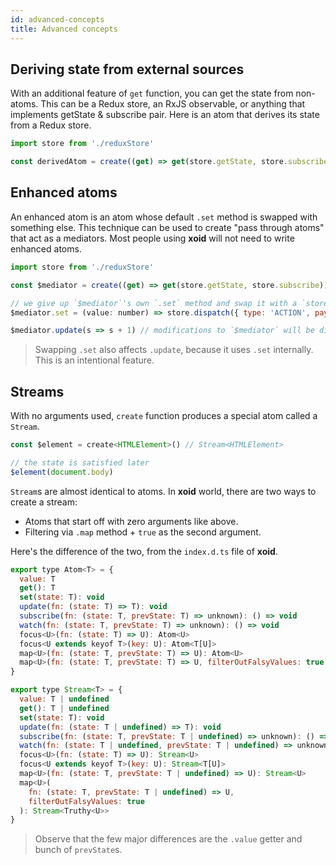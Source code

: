 ```yaml
---
id: advanced-concepts
title: Advanced concepts
---
```


## Deriving state from external sources

With an additional feature of `get` function, you can get the state from non-atoms. This can be a Redux store, an RxJS observable, or anything that implements getState & subscribe pair. Here is an atom that derives its state from a Redux store.

```js
import store from './reduxStore'

const derivedAtom = create((get) => get(store.getState, store.subscribe))
```

## Enhanced atoms

An enhanced atom is an atom whose default `.set` method is swapped with something else. This technique can be used to create "pass through atoms" that act as a mediators. Most people using **xoid** will not need to write enhanced atoms. 

```js
import store from './reduxStore'

const $mediator = create((get) => get(store.getState, store.subscribe))

// we give up `$mediator`'s own `.set` method and swap it with a `store.dispatch` call
$mediator.set = (value: number) => store.dispatch({ type: 'ACTION', payload: value })

$mediator.update(s => s + 1) // modifications to `$mediator` will be directly forwarded to Redux dispatch.
```
> Swapping `.set` also affects `.update`, because it uses `.set` internally. This is an intentional feature.

## Streams

With no arguments used, `create` function produces a special atom called a `Stream`.

```js
const $element = create<HTMLElement>() // Stream<HTMLElement>

// the state is satisfied later
$element(document.body)
```

`Stream`s are almost identical to atoms. In **xoid** world, there are two ways to create a stream:
- Atoms that start off with zero arguments like above. 
- Filtering via `.map` method + `true` as the second argument. 

Here's the difference of the two, from the `index.d.ts` file of **xoid**. 

```js
export type Atom<T> = {
  value: T
  get(): T
  set(state: T): void
  update(fn: (state: T) => T): void
  subscribe(fn: (state: T, prevState: T) => unknown): () => void
  watch(fn: (state: T, prevState: T) => unknown): () => void
  focus<U>(fn: (state: T) => U): Atom<U>
  focus<U extends keyof T>(key: U): Atom<T[U]>
  map<U>(fn: (state: T, prevState: T) => U): Atom<U>
  map<U>(fn: (state: T, prevState: T) => U, filterOutFalsyValues: true): Stream<Truthy<U>>
}

export type Stream<T> = {
  value: T | undefined
  get(): T | undefined
  set(state: T): void
  update(fn: (state: T | undefined) => T): void
  subscribe(fn: (state: T, prevState: T | undefined) => unknown): () => void
  watch(fn: (state: T | undefined, prevState: T | undefined) => unknown): () => void
  focus<U>(fn: (state: T) => U): Stream<U>
  focus<U extends keyof T>(key: U): Stream<T[U]>
  map<U>(fn: (state: T, prevState: T | undefined) => U): Stream<U>
  map<U>(
    fn: (state: T, prevState: T | undefined) => U,
    filterOutFalsyValues: true
  ): Stream<Truthy<U>>
}
```
> Observe that the few major differences are the `.value` getter and bunch of `prevState`s.